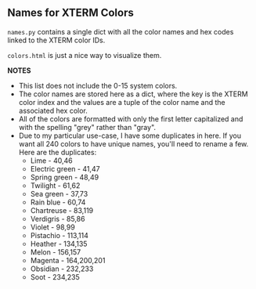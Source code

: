 ## Names for XTERM Colors

`names.py` contains a single dict with all the color names and hex codes linked to the XTERM color IDs.

`colors.html` is just a nice way to visualize them.

**NOTES**

- This list does not include the 0-15 system colors.
- The color names are stored here as a dict, where the key is the XTERM color index and the values are a tuple of the color name and the associated hex color.
- All of the colors are formatted with only the first letter capitalized and with the spelling "grey" rather than "gray".
- Due to my particular use-case, I have some duplicates in here. If you want all 240 colors to have unique names, you'll need to rename a few. Here are the duplicates:
	-	Lime - 40,46
	-	Electric green - 41,47
	-	Spring green - 48,49
	-	Twilight - 61,62
	-	Sea green - 37,73
	-	Rain blue - 60,74
	-	Chartreuse - 83,119
	-	Verdigris - 85,86
	-	Violet - 98,99
	-	Pistachio - 113,114
	-	Heather - 134,135
	-	Melon - 156,157
	-	Magenta - 164,200,201
	-	Obsidian - 232,233
	- Soot - 234,235
